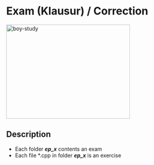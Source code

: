 <h1>Exam (Klausur) / Correction</h1>

<img src="./.img/boy-study.gif" width="330" height="250" alt="boy-study"/>

## Description

<ul>
  <li>Each folder <b><i>ep_x</i></b> contents an exam</li>
  <li>Each file *.cpp in folder <b><i>ep_x</i></b> is an exercise</li>
</ul>
